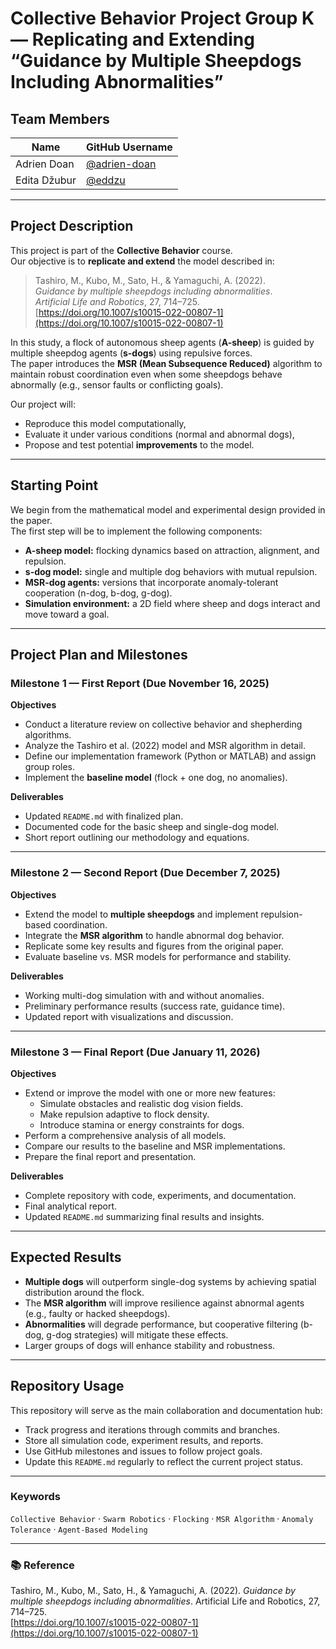 # Collective Behavior Project Group K — Replicating and Extending “Guidance by Multiple Sheepdogs Including Abnormalities”

## Team Members
| Name | GitHub Username |
|------|------------------|
| Adrien Doan | [@adrien-doan](https://github.com/adrien-doan) |
| Edita Džubur | [@eddzu](https://github.com/eddzu) |

---

## Project Description

This project is part of the **Collective Behavior** course.  
Our objective is to **replicate and extend** the model described in:

> Tashiro, M., Kubo, M., Sato, H., & Yamaguchi, A. (2022).  
> *Guidance by multiple sheepdogs including abnormalities*.  
> *Artificial Life and Robotics*, 27, 714–725.  
> [https://doi.org/10.1007/s10015-022-00807-1](https://doi.org/10.1007/s10015-022-00807-1)

In this study, a flock of autonomous sheep agents (**A-sheep**) is guided by multiple sheepdog agents (**s-dogs**) using repulsive forces.  
The paper introduces the **MSR (Mean Subsequence Reduced)** algorithm to maintain robust coordination even when some sheepdogs behave abnormally (e.g., sensor faults or conflicting goals).

Our project will:
- Reproduce this model computationally,
- Evaluate it under various conditions (normal and abnormal dogs),
- Propose and test potential **improvements** to the model.

---

## Starting Point

We begin from the mathematical model and experimental design provided in the paper.  
The first step will be to implement the following components:

- **A-sheep model:** flocking dynamics based on attraction, alignment, and repulsion.  
- **s-dog model:** single and multiple dog behaviors with mutual repulsion.  
- **MSR-dog agents:** versions that incorporate anomaly-tolerant cooperation (n-dog, b-dog, g-dog).  
- **Simulation environment:** a 2D field where sheep and dogs interact and move toward a goal.

---

##  Project Plan and Milestones

###  Milestone 1 — First Report (Due **November 16, 2025**)

**Objectives**
- Conduct a literature review on collective behavior and shepherding algorithms.  
- Analyze the Tashiro et al. (2022) model and MSR algorithm in detail.  
- Define our implementation framework (Python or MATLAB) and assign group roles.  
- Implement the **baseline model** (flock + one dog, no anomalies).  

**Deliverables**
- Updated `README.md` with finalized plan.  
- Documented code for the basic sheep and single-dog model.  
- Short report outlining our methodology and equations.

---

###  Milestone 2 — Second Report (Due **December 7, 2025**)

**Objectives**
- Extend the model to **multiple sheepdogs** and implement repulsion-based coordination.  
- Integrate the **MSR algorithm** to handle abnormal dog behavior.  
- Replicate some key results and figures from the original paper.  
- Evaluate baseline vs. MSR models for performance and stability.  

**Deliverables**
- Working multi-dog simulation with and without anomalies.  
- Preliminary performance results (success rate, guidance time).  
- Updated report with visualizations and discussion.

---

###  Milestone 3 — Final Report (Due **January 11, 2026**)

**Objectives**
- Extend or improve the model with one or more new features:
  - Simulate obstacles and realistic dog vision fields.  
  - Make repulsion adaptive to flock density.  
  - Introduce stamina or energy constraints for dogs.  
- Perform a comprehensive analysis of all models.  
- Compare our results to the baseline and MSR implementations.  
- Prepare the final report and presentation.  

**Deliverables**
- Complete repository with code, experiments, and documentation.  
- Final analytical report.  
- Updated `README.md` summarizing final results and insights.

---

##  Expected Results

- **Multiple dogs** will outperform single-dog systems by achieving spatial distribution around the flock.  
- The **MSR algorithm** will improve resilience against abnormal agents (e.g., faulty or hacked sheepdogs).  
- **Abnormalities** will degrade performance, but cooperative filtering (b-dog, g-dog strategies) will mitigate these effects.  
- Larger groups of dogs will enhance stability and robustness.

---

##  Repository Usage

This repository will serve as the main collaboration and documentation hub:
- Track progress and iterations through commits and branches.  
- Store all simulation code, experiment results, and reports.  
- Use GitHub milestones and issues to follow project goals.  
- Update this `README.md` regularly to reflect the current project status.

---

###  Keywords
`Collective Behavior` · `Swarm Robotics` · `Flocking` · `MSR Algorithm` · `Anomaly Tolerance` · `Agent-Based Modeling`

---

### 📚 Reference
Tashiro, M., Kubo, M., Sato, H., & Yamaguchi, A. (2022). *Guidance by multiple sheepdogs including abnormalities*. Artificial Life and Robotics, 27, 714–725.  
[https://doi.org/10.1007/s10015-022-00807-1](https://doi.org/10.1007/s10015-022-00807-1)
